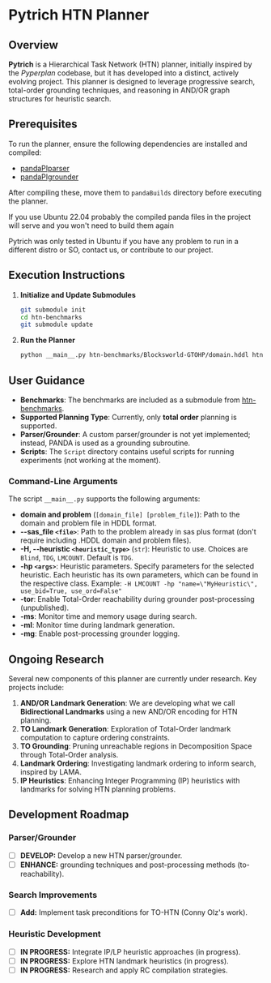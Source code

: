 # Pytrich HTN Planner

## Overview
**Pytrich** is a Hierarchical Task Network (HTN) planner, initially inspired by the *Pyperplan* codebase, but it has developed into a distinct, actively evolving project. This planner is designed to leverage progressive search, total-order grounding techniques, and reasoning in AND/OR graph structures for heuristic search.

## Prerequisites
To run the planner, ensure the following dependencies are installed and compiled:

- [pandaPIparser](https://github.com/panda-planner-dev/pandaPIparser)
- [pandaPIgrounder](https://github.com/panda-planner-dev/pandaPIgrounder)


After compiling these, move them to `pandaBuilds` directory before executing the planner.

If you use Ubuntu 22.04 probably the compiled panda files in the project will serve and you won't need to build them again

Pytrich was only tested in Ubuntu if you have any problem to run in a different distro or SO, contact us, or contribute to our project.

## Execution Instructions

1. **Initialize and Update Submodules**
    ```bash
    git submodule init
    cd htn-benchmarks
    git submodule update
    ```

2. **Run the Planner**
    ```bash
    python __main__.py htn-benchmarks/Blocksworld-GTOHP/domain.hddl htn-benchmarks/Blocksworld-GTOHP/p01.hddl 
    ```

## User Guidance
- **Benchmarks**: The benchmarks are included as a submodule from [htn-benchmarks](https://github.com/schererl/htn-benchmarks).
- **Supported Planning Type**: Currently, only **total order** planning is supported.
- **Parser/Grounder**: A custom parser/grounder is not yet implemented; instead, PANDA is used as a grounding subroutine.
- **Scripts**: The `Script` directory contains useful scripts for running experiments (not working at the moment).

### Command-Line Arguments
The script `__main__.py` supports the following arguments:

- **domain and problem** (`[domain_file] [problem_file]`): Path to the domain and problem file in HDDL format. 
- **--sas_file `<file>`**: Path to the problem already in sas plus format (don't require including .HDDL domain and problem files).
- **-H, --heuristic `<heuristic_type>`** (`str`): Heuristic to use. Choices are `Blind`, `TDG`, `LMCOUNT`. Default is `TDG`.
- **-hp `<args>`**: Heuristic parameters. Specify parameters for the selected heuristic. Each heuristic has its own parameters, which can be found in the respective class. Example: `-H LMCOUNT -hp "name=\"MyHeuristic\", use_bid=True, use_ord=False"`
- **-tor**: Enable Total-Order reachability during grounder post-processing (unpublished).
- **-ms**: Monitor time and memory usage during search.
- **-ml**: Monitor time during landmark generation.
- **-mg**: Enable post-processing grounder logging.

## Ongoing Research
Several new components of this planner are currently under research. Key projects include:

1. **AND/OR Landmark Generation**: We are developing what we call **Bidirectional Landmarks** using a new AND/OR encoding for HTN planning.
2. **TO Landmark Generation**: Exploration of Total-Order landmark computation to capture ordering constraints.
3. **TO Grounding**: Pruning unreachable regions in Decomposition Space through Total-Order analysis.
4. **Landmark Ordering**: Investigating landmark ordering to inform search, inspired by LAMA.
5. **IP Heuristics**: Enhancing Integer Programming (IP) heuristics with landmarks for solving HTN planning problems.

## Development Roadmap

### Parser/Grounder
- [ ] **DEVELOP:** Develop a new HTN parser/grounder.
- [ ] **ENHANCE:** grounding techniques and post-processing methods (to-reachability).

### Search Improvements
- [ ] **Add:** Implement task preconditions for TO-HTN (Conny Olz's work).

### Heuristic Development
- [ ] **IN PROGRESS:** Integrate IP/LP heuristic approaches (in progress).
- [ ] **IN PROGRESS:** Explore HTN landmark heuristics (in progress).
- [ ] **IN PROGRESS:** Research and apply RC compilation strategies.
